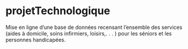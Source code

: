 # projetTechnologique
Mise en ligne d’une base de données recensant l’ensemble des services (aides à domicile, soins infirmiers, loisirs,. . . ) pour les séniors et les personnes handicapées.
